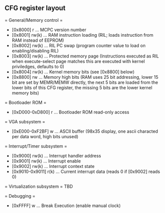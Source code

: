CFG register layout
-------------------

= General/Memory control =
* [0x8000] r ... MCPC version number
* [0x8001] rw(k) ... RAM instruction loading (RIL; loads instruction from RAM instead of EEPROM)
* [0x8002] rw(k) ... RIL PC swap (program counter value to load on enabling/disabling RIL)
* [0x8003] rw(k) ... Protected memory page (Instructions executed as RIL when execute-select page matches this are executed with kernel priviledges, defaults to 0)
* [0x8004] rw(k) ... Kernel memory bits (see [0x8800] below)
* [0x8800] rw ... Memory high bits (RAM uses 25 bit addressing, lower 15 bit are set by MEMR/MEMW directly, the next 5 bits are loaded from the lower bits of this CFG register, the missing 5 bits are the lower kernel memory bits)

= Bootloader ROM =
* [0xD000-0xD800] r ... Bootloader ROM read-only access

= VGA subsystem =
* [0xE000-0xF2BF] w ... ASCII buffer (98x35 display, one ascii characted per data word, high bits unused)

= Interrupt/Timer subsystem =
* [0x9000] rw(k) ... Interrupt handler address
* [0x9001] rw(k) ... Interrupt enable
* [0x9002] rw(k) ... Interrupt context state
* [0x9010-0x9011] r(k) ... Current interrupt data (reads 0 if [0x9002] reads 0)

= Virtualization subsystem =
TBD

= Debugging =
* [0xFFFF] w ... Break Execution (enable manual clock)